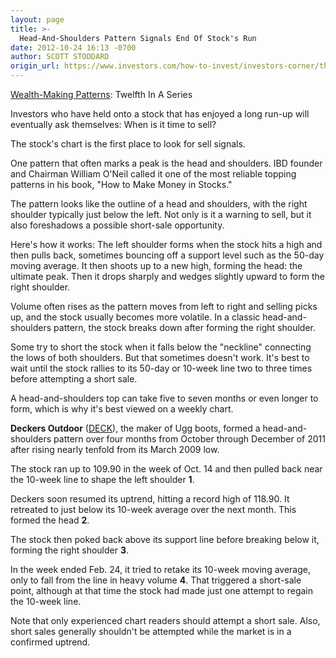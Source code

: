 ```yaml
---
layout: page
title: >-
  Head-And-Shoulders Pattern Signals End Of Stock's Run
date: 2012-10-24 16:13 -0700
author: SCOTT STODDARD
origin_url: https://www.investors.com/how-to-invest/investors-corner/the-head-and-shoulders-chart-pattern-says-time-to-sell/
---
```


[Wealth-Making Patterns](http://news.investors.com/special-report/627625-patterns-to-market-wealth.aspx): Twelfth In A Series

Investors who have held onto a stock that has enjoyed a long run-up will eventually ask themselves: When is it time to sell?

The stock's chart is the first place to look for sell signals.

One pattern that often marks a peak is the head and shoulders. IBD founder and Chairman William O'Neil called it one of the most reliable topping patterns in his book, "How to Make Money in Stocks."

The pattern looks like the outline of a head and shoulders, with the right shoulder typically just below the left. Not only is it a warning to sell, but it also foreshadows a possible short-sale opportunity.

Here's how it works: The left shoulder forms when the stock hits a high and then pulls back, sometimes bouncing off a support level such as the 50-day moving average. It then shoots up to a new high, forming the head: the ultimate peak. Then it drops sharply and wedges slightly upward to form the right shoulder.

Volume often rises as the pattern moves from left to right and selling picks up, and the stock usually becomes more volatile. In a classic head-and-shoulders pattern, the stock breaks down after forming the right shoulder.

Some try to short the stock when it falls below the "neckline" connecting the lows of both shoulders. But that sometimes doesn't work. It's best to wait until the stock rallies to its 50-day or 10-week line two to three times before attempting a short sale.

A head-and-shoulders top can take five to seven months or even longer to form, which is why it's best viewed on a weekly chart.

**Deckers Outdoor** ([DECK](https://research.investors.com/quote.aspx?symbol=DECK)), the maker of Ugg boots, formed a head-and-shoulders pattern over four months from October through December of 2011 after rising nearly tenfold from its March 2009 low.

The stock ran up to 109.90 in the week of Oct. 14 and then pulled back near the 10-week line to shape the left shoulder **1**.

Deckers soon resumed its uptrend, hitting a record high of 118.90. It retreated to just below its 10-week average over the next month. This formed the head **2**.

The stock then poked back above its support line before breaking below it, forming the right shoulder **3**.

In the week ended Feb. 24, it tried to retake its 10-week moving average, only to fall from the line in heavy volume **4**. That triggered a short-sale point, although at that time the stock had made just one attempt to regain the 10-week line.

Note that only experienced chart readers should attempt a short sale. Also, short sales generally shouldn't be attempted while the market is in a confirmed uptrend.
